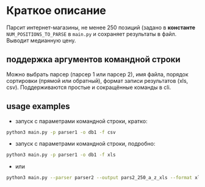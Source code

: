 # Краткое описание
Парсит интернет-магазины, не менее 250 позиций (задано в **константе** `NUM_POSITIONS_TO_PARSE` в `main.py` и сохраняет результаты в файл. 
Выводит медианную цену.

## поддержка аргументов командной строки
Можно выбрать парсер (парсер 1 или парсер 2), имя файла, порядок сортировки (прямой или обратный), формат записи результатов (xls, csv).
Поддерживаются простые и сокращённые команды в cli.

## usage examples
- запуск с параметрами командной строки, кратко:
```bash
python3 main.py -p parser1 -o db1 -f csv
```

- запуск с параметрами командной строки, подробно:
```bash
python3 main.py -p parser1 -o db1 -f xls
```
- или
```bash
python3 main.py --parser parser2 --output pars2_250_a_z_xls --format xls --sort desc
```
